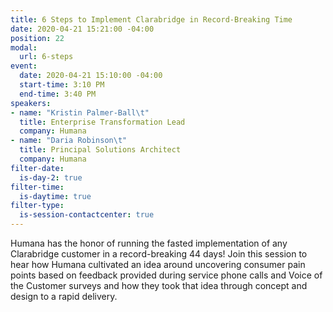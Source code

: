 ```yaml
---
title: 6 Steps to Implement Clarabridge in Record-Breaking Time
date: 2020-04-21 15:21:00 -04:00
position: 22
modal:
  url: 6-steps
event:
  date: 2020-04-21 15:10:00 -04:00
  start-time: 3:10 PM
  end-time: 3:40 PM
speakers:
- name: "Kristin Palmer-Ball\t"
  title: Enterprise Transformation Lead
  company: Humana
- name: "Daria Robinson\t"
  title: Principal Solutions Architect
  company: Humana
filter-date:
  is-day-2: true
filter-time:
  is-daytime: true
filter-type:
  is-session-contactcenter: true
---
```


Humana has the honor of running the fasted implementation of any Clarabridge
customer in a record-breaking 44 days! Join this session to hear how Humana cultivated an idea around uncovering consumer pain points based on feedback provided during service phone calls and Voice of the Customer surveys and how they took that idea through concept and design to a rapid delivery.